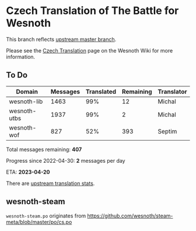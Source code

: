 # Czech Translation of The Battle for Wesnoth

This branch reflects [upstream master branch](https://github.com/wesnoth/wesnoth/tree/master).

Please see the [Czech Translation](https://wiki.wesnoth.org/CzechTranslation) page on the Wesnoth Wiki for more information.

## To Do

Domain | Messages | Translated | Remaining | Translator
------ | -------- | ---------- | --------- | ----------
wesnoth-lib | 1463 | 99% | 12 | Michal
wesnoth-utbs | 1937 | 99% | 2 | Michal
wesnoth-wof | 827 | 52% | 393 | Septim

Total messages remaining: **407**

Progress since 2022-04-30: **2** messages per day

ETA: **2023-04-20**

There are [upstream translation stats](https://www.wesnoth.org/gettext/?view=langs&version=master&lang=cs).

## wesnoth-steam
`wesnoth-steam.po` originates from https://github.com/wesnoth/steam-meta/blob/master/po/cs.po
